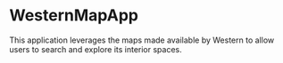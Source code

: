 # WesternMapApp
This application leverages the maps made available by Western to allow users to search and explore its interior spaces. 
